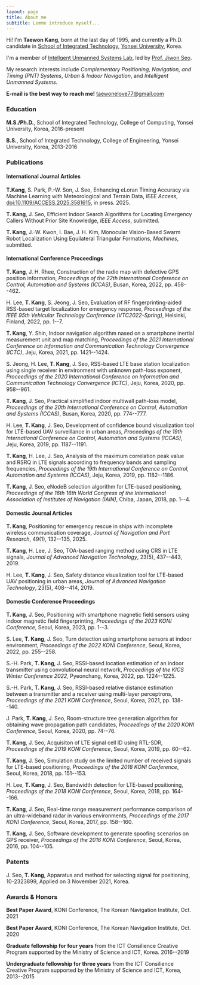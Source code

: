 ```yaml
---
layout: page
title: About me
subtitle: Lemme introduce myself...
---
```


Hi! I'm **Taewon Kang**, born at the last day of 1995, and currently a Ph.D. candidate in [School of Integrated Technology](sit.yonsei.ac.kr), [Yonsei University](yonsei.ac.kr), Korea.

I'm a member of [Intellgent Unmanned Systems Lab](gnss.kr), led by [Prof. Jiwon Seo](jwseo.com).

My research interests include _Complementary Positioning, Navigation, and Timing (PNT) Systems_, _Urban & Indoor Navigation_, and _Intelligent Unmanned Systems_.

**E-mail is the best way to reach me!** [taewonelove77@gmail.com](mailto:taewonelove77@gmail.com)

### Education

**M.S./Ph.D.**, School of Integrated Technology, College of Computing, Yonsei University, Korea, 2016-present

**B.S.**, School of Integrated Technology, College of Engineering, Yonsei University, Korea, 2013-2016

### Publications

#### International Journal Articles

**T.Kang**, S. Park, P.-W. Son, J. Seo, Enhancing eLoran Timing Accuracy via Machine Learning with Meteorological and Terrain Data, _IEEE Access_, [doi:10.1109/ACCESS.2025.3581615](doi.org/10.1109/ACCESS.2025.3581615), in press. 2025.

**T. Kang**, J. Seo, Efficient Indoor Search Algorithms for Locating Emergency Callers Without Prior Site Knowledge, _IEEE Access_, submitted.

**T. Kang**, J.-W. Kwon, I. Bae, J. H. Kim, Monocular Vision-Based Swarm Robot Localization Using Equilateral Triangular Formations, _Machines_, submitted.

#### International Conference Proceedings

**T. Kang**, J. H. Rhee, Construction of the radio map with defective GPS position information, _Proceedings of the 22th International Conference on Control, Automation and Systems (ICCAS)_, Busan, Korea, 2022, pp. 458--462.

H. Lee, **T. Kang**, S. Jeong, J. Seo, Evaluation of RF fingerprinting-aided RSS-based target localization for emergency response, _Proceedings of the IEEE 95th Vehicular Technology Conference (VTC2022-Spring)_, Helsinki, Finland, 2022, pp. 1--7.

**T. Kang**, Y. Shin, Indoor navigation algorithm nased on a smartphone inertial measurement unit and map matching, _Proceedings of the 2021 International Conference on Information and Communication Technology Convergence (ICTC)_, Jeju, Korea, 2021, pp. 1421--1424.

S. Jeong, H. Lee, **T. Kang**, J. Seo, RSS-based LTE base station localization using single receiver in environment with unknown path-loss exponent, _Proceedings of the 2020 International Conference on Information and Communication Technology Convergence (ICTC)_, Jeju, Korea, 2020, pp. 958--961.

**T. Kang**, J. Seo, Practical simplified indoor multiwall path-loss model, _Proceedings of the 20th International Conference on Control, Automation and Systems (ICCAS)_, Busan, Korea, 2020, pp. 774--777.

H. Lee, **T. Kang**, J. Seo, Development of confidence bound visualization tool for LTE-based UAV surveillance in urban areas, _Proceedings of the 19th International Conference on Control, Automation and Systems (ICCAS)_, Jeju, Korea, 2019, pp. 1187--1191.

**T. Kang**, H. Lee, J. Seo, Analysis of the maximum correlation peak value and RSRQ in LTE signals according to frequency bands and sampling frequencies, _Proceedings of the 19th International Conference on Control, Automation and Systems (ICCAS)_, Jeju, Korea, 2019, pp. 1182--1186.

**T. Kang**, J. Seo, eNodeB selection algorithm for LTE-based positioning, _Proceedings of the 16th 16th World Congress of the International Association of Institutes of Navigation (IAIN)_, Chiba, Japan, 2018, pp. 1--4.

#### Domestic Journal Articles

**T. Kang**, Positioning for emergency rescue in ships with incomplete wireless communication coverage, _Journal of Navigation and Port Research_, 49(1), 132--135, 2025.

**T. Kang**, H. Lee, J. Seo, TOA-based ranging method using CRS in LTE signals, _Journal of Advanced Navigation Technology_, 23(5), 437--443, 2019.

H. Lee, **T. Kang**, J. Seo, Safety distance visualization tool for LTE-based UAV positioning in urban areas, _Journal of Advanced Navigation Technology_, 23(5), 408--414, 2019.

#### Domestic Conference Proceedings

**T. Kang**, J. Seo, Positioning with smartphone magnetic field sensors using indoor magnetic field fingerprinting, _Proceedings of the 2023 KONI Conference_, Seoul, Korea, 2023, pp. 1--3.

S. Lee, **T. Kang**, J. Seo, Turn detection using smartphone sensors at indoor environment,  _Proceedings of the 2022 KONI Conference_, Seoul, Korea, 2022, pp. 255--258.

S.-H. Park, **T. Kang**, J. Seo, RSSI-based location estimation of an indoor transmitter using convolutional neural network, _Proceedings of the KICS Winter Conference 2022_, Pyeonchang, Korea, 2022, pp. 1224--1225.

S.-H. Park, **T. Kang**, J. Seo, RSSI-based relative distance estimation between a transmitter and a receiver using multi-layer perceptrons, _Proceedings of the 2021 KONI Conference_, Seoul, Korea, 2021, pp. 138--140.

J. Park, **T. Kang**, J. Seo, Room-structure tree generation algorithm for obtaining wave propagation path candidates, _Proceedings of the 2020 KONI Conference_, Seoul, Korea, 2020, pp. 74--76.

**T. Kang**, J. Seo, Acquisiton of LTE signal cell ID using RTL-SDR, _Proceedings of the 2019 KONI Conference_, Seoul, Korea, 2019, pp. 60--62.

**T. Kang**, J. Seo, Simulation study on the limited number of received signals for LTE-based positioning, _Proceedings of the 2018 KONI Conference_, Seoul, Korea, 2018, pp. 151--153.

H. Lee, **T. Kang**, J. Seo, Bandwidth detection for LTE-based positioning, _Proceedings of the 2018 KONI Conference_, Seoul, Korea, 2018, pp. 164--166.

**T. Kang**, J. Seo, Real-time range measurement performance comparison of an ultra-wideband radar in various environments, _Proceedings of the 2017 KONI Conference_, Seoul, Korea, 2017, pp. 158--160.

**T. Kang**, J. Seo, Software development to generate spoofing scenarios on GPS receiver, _Proceedings of the 2016 KONI Conference_, Seoul, Korea, 2016, pp. 104--105.

### Patents

J. Seo, **T. Kang**, Apparatus and method for selecting signal for positioning, 10-2323899, Applied on 3 November 2021, Korea.

### Awards & Honors

**Best Paper Award**, KONI Conference, The Korean Navigation Institute, Oct. 2021

**Best Paper Award**, KONI Conference, The Korean Navigation Institute, Oct. 2020

**Graduate fellowship for four years** from the ICT Consilience Creative Program supported by the Ministry of Science and ICT, Korea. 2016--2019

**Undergraduate fellowship for three years** from the ICT Consilience Creative Program supported by the Ministry of Science and ICT, Korea, 2013--2015
